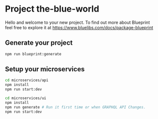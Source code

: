 # Project the-blue-world

Hello and welcome to your new project. To find out more about Blueprint feel free to explore it at https://www.bluelibs.com/docs/package-blueprint

## Generate your project

```bash
npm run blueprint:generate
```

## Setup your microservices

```bash
cd microservices/api
npm install
npm run start:dev
```

```bash
cd microservices/ui
npm install
npm run generate # Run it first time or when GRAPHQL API Changes.
npm run start:dev
```
